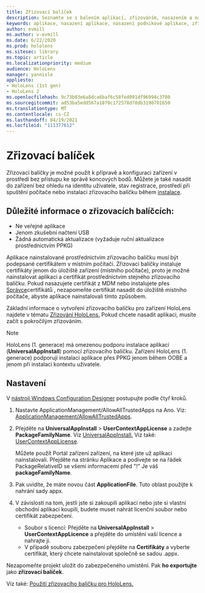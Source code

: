 ```yaml
---
title: Zřizovací balíček
description: Seznamte se s balením aplikací, zřizováním, nasazením a nasazením podnikových aplikací pro zařízení HoloLens.
keywords: aplikace, nasazení aplikace, nasazení podnikové aplikace, zřizování
author: evmill
ms.author: v-evmill
ms.date: 6/22/2020
ms.prod: hololens
ms.sitesec: library
ms.topic: article
ms.localizationpriority: medium
audience: HoloLens
manager: yannisle
appliesto:
- HoloLens (1st gen)
- HoloLens 2
ms.openlocfilehash: 9c73b03e6a8dca6baf6c58fed091df96994c3780
ms.sourcegitcommit: ad53ba5edd567a18f0c172578d78db3190701650
ms.translationtype: MT
ms.contentlocale: cs-CZ
ms.lasthandoff: 04/19/2021
ms.locfileid: "111377612"
---
```

# <a name="provisioning-package"></a>Zřizovací balíček

Zřizovací balíčky je možné použít k přípravě a konfiguraci zařízení v prostředí bez přístupu ke správě koncových bodů. Můžete je také nasadit do zařízení bez ohledu na identitu uživatele, stav registrace, prostředí při spuštění počítače nebo instalaci zřizovacího balíčku během [instalace](https://docs.microsoft.com/hololens/hololens-provisioning##apply-a-provisioning-package-to-hololens-during-setup).

## <a name="provisioning-packages-considerations"></a>Důležité informace o zřizovacích balíčcích:

* Ne veřejné aplikace
* Jenom zkušební načtení USB
* Žádná automatická aktualizace (vyžaduje ruční aktualizace prostřednictvím PPKG)

Aplikace nainstalované prostřednictvím zřizovacího balíčku musí být podepsané certifikátem v místním počítači. Zřizovací balíčky instaluje certifikáty jenom do úložiště zařízení (místního počítače), proto je možné nainstalovat aplikaci a certifikát prostřednictvím stejného zřizovacího balíčku. Pokud nasazujete certifikát z MDM nebo instalujete přes [Správce](certificate-manager.md)certifikátů , nezapomeňte certifikát nasadit do úložiště místního počítače, abyste aplikace nainstalovali tímto způsobem.

Základní informace o vytvoření zřizovacího balíčku pro zařízení HoloLens najdete v tématu [Zřizování HoloLens.](https://docs.microsoft.com/hololens/hololens-provisioning) Pokud chcete nasadit aplikaci, musíte začít s pokročilým zřizováním.

> [!NOTE]
> HoloLens (1. generace) má omezenou podporu instalace aplikací (**UniversalAppInstall**) pomocí zřizovacího balíčku. Zařízení HoloLens (1. generace) podporují instalaci aplikace přes PPKG jenom během OOBE a jenom při instalaci kontextu uživatele.

## <a name="setup"></a>Nastavení

V [nástroji Windows Configuration Designer](https://www.microsoft.com/store/productId/9NBLGGH4TX22) postupujte podle čtyř kroků.

1. Nastavte ApplicationManagement/AllowAllTrustedApps na Ano. Viz: [ApplicationManagement/AllowAllTrustedApps](https://docs.microsoft.com/windows/client-management/mdm/policy-csp-applicationmanagement#applicationmanagement-allowalltrustedapps).

2. Přejděte na **UniversalAppInstall**  >  **UserContextAppLicense** a zadejte **PackageFamilyName**. Viz [UniversalAppInstall.](https://docs.microsoft.com/windows/configuration/wcd/wcd-universalappinstall) Viz také: [UserContextAppLicense](https://docs.microsoft.com/windows/configuration/wcd/wcd-universalappinstall#usercontextapplicense).

   Můžete použít Portál zařízení zařízení, na které jste už aplikaci nainstalovali. Přejděte na stránku Aplikace a podívejte se na řádek PackageRelativeID se všemi informacemi před "!" Je váš **packageFamilyName**.

3. Pak uvidíte, že máte novou část **ApplicationFile**. Tuto oblast použijte k nahrání sady appx.

4. V závislosti na tom, jestli jste si zakoupili aplikaci nebo jste si vlastní obchodní aplikaci koupili, budete muset nahrát licenční soubor nebo certifikát zabezpečení.

    - Soubor s licencí: Přejděte na **UniversalAppInstall**  >  **UserContextAppLicence** a přejděte do umístění vaší licence a nahrajte ji.
    - V případě souboru zabezpečení přejděte na **Certifikáty** a vyberte certifikát, který chcete nainstalovat společně se sadou .appx.

Nezapomeňte projekt uložit do zabezpečeného umístění. Pak **ho exportujte** jako **zřizovací balíček**.  

Viz také: [Použití zřizovacího balíčku pro HoloLens.](https://docs.microsoft.com/hololens/hololens-provisioning#apply-a-provisioning-package-to-hololens-during-setup)
